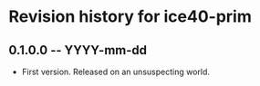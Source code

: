 # Revision history for ice40-prim

## 0.1.0.0 -- YYYY-mm-dd

* First version. Released on an unsuspecting world.

